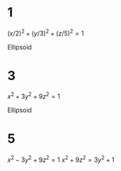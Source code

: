 # 1

$(x/2)^2+(y/3)^2+(z/5)^2=1$

Ellipsoid

# 3

$x^2+3y^2+9z^2=1$

Ellipsoid

# 5

$x^2-3y^2+9z^2=1$
$x^2+9z^2=3y^2+1$